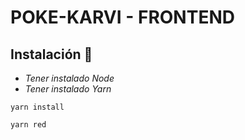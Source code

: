 # POKE-KARVI - FRONTEND

## Instalación 🔧

- _Tener instalado Node_
- _Tener instalado Yarn_

```
yarn install

yarn red
```